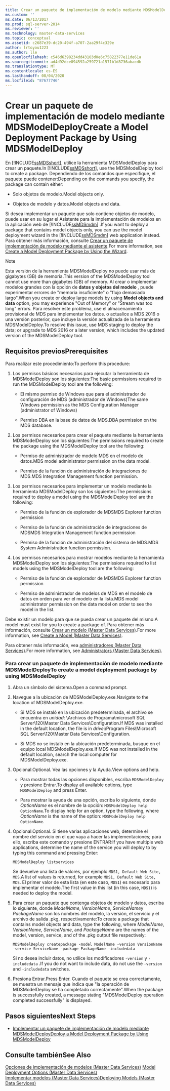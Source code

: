 ```yaml
---
title: Crear un paquete de implementación de modelo mediante MDSModelDeploy | Microsoft Docs
ms.custom: ''
ms.date: 06/13/2017
ms.prod: sql-server-2014
ms.reviewer: ''
ms.technology: master-data-services
ms.topic: conceptual
ms.assetid: c2687e39-dc20-494f-a707-2aa29f4c329e
author: lrtoyou1223
ms.author: lle
ms.openlocfilehash: c546d6398234dd43103d0e6c75822377e11de61a
ms.sourcegitcommit: ad4d92dce894592a259721a1571b1d8736abacdb
ms.translationtype: MT
ms.contentlocale: es-ES
ms.lasthandoff: 08/04/2020
ms.locfileid: "87677746"
---
```

# <a name="create-a-model-deployment-package-by-using-mdsmodeldeploy"></a><span data-ttu-id="004c7-102">Crear un paquete de implementación de modelo mediante MDSModelDeploy</span><span class="sxs-lookup"><span data-stu-id="004c7-102">Create a Model Deployment Package by Using MDSModelDeploy</span></span>
  <span data-ttu-id="004c7-103">En [!INCLUDE[ssMDSshort](../includes/ssmdsshort-md.md)], utilice la herramienta MDSModelDeploy para crear un paquete.</span><span class="sxs-lookup"><span data-stu-id="004c7-103">In [!INCLUDE[ssMDSshort](../includes/ssmdsshort-md.md)], use the MDSModelDeploy tool to create a package.</span></span> <span data-ttu-id="004c7-104">Dependiendo de los comandos que especifique, el paquete puede contener:</span><span class="sxs-lookup"><span data-stu-id="004c7-104">Depending on the commands you specify, the package can contain either:</span></span>  
  
-   <span data-ttu-id="004c7-105">Solo objetos de modelo.</span><span class="sxs-lookup"><span data-stu-id="004c7-105">Model objects only.</span></span>  
  
-   <span data-ttu-id="004c7-106">Objetos de modelo y datos.</span><span class="sxs-lookup"><span data-stu-id="004c7-106">Model objects and data.</span></span>  
  
 <span data-ttu-id="004c7-107">Si desea implementar un paquete que solo contiene objetos de modelo, puede usar en su lugar el Asistente para la implementación de modelos en la aplicación web de [!INCLUDE[ssMDSmdm](../includes/ssmdsmdm-md.md)] .</span><span class="sxs-lookup"><span data-stu-id="004c7-107">If you want to deploy a package that contains model objects only, you can use the model deployment wizard in the [!INCLUDE[ssMDSmdm](../includes/ssmdsmdm-md.md)] web application instead.</span></span> <span data-ttu-id="004c7-108">Para obtener más información, consulte [Crear un paquete de implementación de modelo mediante el asistente](../../2014/master-data-services/create-a-model-deployment-package-by-using-the-wizard.md).</span><span class="sxs-lookup"><span data-stu-id="004c7-108">For more information, see [Create a Model Deployment Package by Using the Wizard](../../2014/master-data-services/create-a-model-deployment-package-by-using-the-wizard.md).</span></span>  
> [!NOTE]  
> <span data-ttu-id="004c7-109">Esta versión de la herramienta MDSModelDeploy no puede usar más de gigabytes (GB) de memoria.</span><span class="sxs-lookup"><span data-stu-id="004c7-109">This version of the MDSModelDeploy tool cannot use more than gigabytes (GB) of memory.</span></span> <span data-ttu-id="004c7-110">Al crear o implementar modelos grandes con la opción de **datos y objetos del modelo** , puede experimentar errores de "memoria insuficiente" o "flujo demasiado largo".</span><span class="sxs-lookup"><span data-stu-id="004c7-110">When you create or deploy large models by using **Model objects and data** option, you may experience "Out of Memory" or "Stream was too long" errors.</span></span> <span data-ttu-id="004c7-111">Para resolver este problema, use el almacenamiento provisional de MDS para implementar los datos. o actualice a MDS 2016 o una versión posterior, que incluye la versión actualizada de la herramienta MDSModelDeploy.</span><span class="sxs-lookup"><span data-stu-id="004c7-111">To resolve this issue, use MDS staging to deploy the data; or upgrade to MDS 2016 or a later version, which includes the updated version of the MDSModelDeploy tool.</span></span>
## <a name="prerequisites"></a><span data-ttu-id="004c7-112">Requisitos previos</span><span class="sxs-lookup"><span data-stu-id="004c7-112">Prerequisites</span></span>  
 <span data-ttu-id="004c7-113">Para realizar este procedimiento:</span><span class="sxs-lookup"><span data-stu-id="004c7-113">To perform this procedure:</span></span>  
  
1.  <span data-ttu-id="004c7-114">Los permisos básicos necesarios para ejecutar la herramienta de MDSModelDeploy son los siguientes:</span><span class="sxs-lookup"><span data-stu-id="004c7-114">The basic permissions required to run the MDSModelDeploy tool are the following:</span></span>  
  
    -   <span data-ttu-id="004c7-115">El mismo permiso de Windows que para el administrador de configuración de MDS (administrador de Windows)</span><span class="sxs-lookup"><span data-stu-id="004c7-115">The same Windows permission as the MDS Configuration Manager (administrator of Windows)</span></span>  
  
    -   <span data-ttu-id="004c7-116">Permiso DBA en la base de datos de MDS.</span><span class="sxs-lookup"><span data-stu-id="004c7-116">DBA permission on the MDS database.</span></span>  
  
2.  <span data-ttu-id="004c7-117">Los permisos necesarios para crear el paquete mediante la herramienta MDSModelDeploy son los siguientes:</span><span class="sxs-lookup"><span data-stu-id="004c7-117">The permissions required to create the package using the MDSModelDeploy tool are the following:</span></span>  
  
    -   <span data-ttu-id="004c7-118">Permiso de administrador de modelo MDS en el modelo de datos.</span><span class="sxs-lookup"><span data-stu-id="004c7-118">MDS model administrator permission on the data model.</span></span>  
  
    -   <span data-ttu-id="004c7-119">Permiso de la función de administración de integraciones de MDS.</span><span class="sxs-lookup"><span data-stu-id="004c7-119">MDS Integration Management function permission.</span></span>  
  
3.  <span data-ttu-id="004c7-120">Los permisos necesarios para implementar un modelo mediante la herramienta MDSModelDeploy son los siguientes:</span><span class="sxs-lookup"><span data-stu-id="004c7-120">The permissions required to deploy a model using the MDSModelDeploy tool are the following:</span></span>  
  
    -   <span data-ttu-id="004c7-121">Permiso de la función de explorador de MDS</span><span class="sxs-lookup"><span data-stu-id="004c7-121">MDS Explorer function permission</span></span>  
  
    -   <span data-ttu-id="004c7-122">Permiso de la función de administración de integraciones de MDS</span><span class="sxs-lookup"><span data-stu-id="004c7-122">MDS Integration Management function permission</span></span>  
  
    -   <span data-ttu-id="004c7-123">Permiso de la función de administración del sistema de MDS.</span><span class="sxs-lookup"><span data-stu-id="004c7-123">MDS System Administration function permission.</span></span>  
  
4.  <span data-ttu-id="004c7-124">Los permisos necesarios para mostrar modelos mediante la herramienta MDSModelDeploy son los siguientes:</span><span class="sxs-lookup"><span data-stu-id="004c7-124">The permissions required to list models using the MDSModelDeploy tool are the following:</span></span>  
  
    -   <span data-ttu-id="004c7-125">Permiso de la función de explorador de MDS</span><span class="sxs-lookup"><span data-stu-id="004c7-125">MDS Explorer function permission</span></span>  
  
    -   <span data-ttu-id="004c7-126">Permiso de administrador de modelos de MDS en el modelo de datos en orden para ver el modelo en la lista.</span><span class="sxs-lookup"><span data-stu-id="004c7-126">MDS model administrator permission on the data model on order to see the model in the list.</span></span>  
  
 <span data-ttu-id="004c7-127">Debe existir un modelo para que se pueda crear un paquete del mismo.</span><span class="sxs-lookup"><span data-stu-id="004c7-127">A model must exist for you to create a package of.</span></span> <span data-ttu-id="004c7-128">Para obtener más información, consulte [Crear un modelo &#40;Master Data Services&#41;](create-a-model-master-data-services.md).</span><span class="sxs-lookup"><span data-stu-id="004c7-128">For more information, see [Create a Model &#40;Master Data Services&#41;](create-a-model-master-data-services.md).</span></span>  
  
 <span data-ttu-id="004c7-129">Para obtener más información, vea [administradores &#40;Master Data Services&#41;](../../2014/master-data-services/administrators-master-data-services.md).</span><span class="sxs-lookup"><span data-stu-id="004c7-129">For more information, see [Administrators &#40;Master Data Services&#41;](../../2014/master-data-services/administrators-master-data-services.md).</span></span>  
  
### <a name="to-create-a-model-deployment-package-by-using-mdsmodeldeploy"></a><span data-ttu-id="004c7-130">Para crear un paquete de implementación de modelo mediante MDSModelDeploy</span><span class="sxs-lookup"><span data-stu-id="004c7-130">To create a model deployment package by using MDSModelDeploy</span></span>  
  
1.  <span data-ttu-id="004c7-131">Abra un símbolo del sistema.</span><span class="sxs-lookup"><span data-stu-id="004c7-131">Open a command prompt.</span></span>  
  
2.  <span data-ttu-id="004c7-132">Navegue a la ubicación de MDSModelDeploy.exe.</span><span class="sxs-lookup"><span data-stu-id="004c7-132">Navigate to the location of MDSModelDeploy.exe.</span></span>  
  
    -   <span data-ttu-id="004c7-133">Si MDS se instaló en la ubicación predeterminada, el archivo se encuentra en *unidad*: \Archivos de Programa\microsoft SQL Server\120\Master Data Services\Configuration.</span><span class="sxs-lookup"><span data-stu-id="004c7-133">If MDS was installed in the default location, the file is in *drive*:\Program Files\Microsoft SQL Server\120\Master Data Services\Configuration.</span></span>  
  
    -   <span data-ttu-id="004c7-134">Si MDS no se instaló en la ubicación predeterminada, busque en el equipo local MDSModelDeploy.exe.</span><span class="sxs-lookup"><span data-stu-id="004c7-134">If MDS was not installed in the default location, search the local computer for MDSModelDeploy.exe.</span></span>  
  
3.  <span data-ttu-id="004c7-135">Opcional.</span><span class="sxs-lookup"><span data-stu-id="004c7-135">Optional.</span></span> <span data-ttu-id="004c7-136">Vea las opciones y la Ayuda.</span><span class="sxs-lookup"><span data-stu-id="004c7-136">View options and help.</span></span>  
  
    -   <span data-ttu-id="004c7-137">Para mostrar todas las opciones disponibles, escriba `MDSModelDeploy` y presione Entrar.</span><span class="sxs-lookup"><span data-stu-id="004c7-137">To display all available options, type `MDSModelDeploy` and press Enter.</span></span>  
  
    -   <span data-ttu-id="004c7-138">Para mostrar la ayuda de una opción, escriba lo siguiente, donde *OptionName* es el nombre de la opción: `MDSModelDeploy help OptionName`.</span><span class="sxs-lookup"><span data-stu-id="004c7-138">To display help for an option, type the following, where *OptionName* is the name of the option: `MDSModelDeploy help OptionName`.</span></span>  
  
4.  <span data-ttu-id="004c7-139">Opcional.</span><span class="sxs-lookup"><span data-stu-id="004c7-139">Optional.</span></span> <span data-ttu-id="004c7-140">Si tiene varias aplicaciones web, determine el nombre del servicio en el que vaya a hacer las implementaciones; para ello, escriba este comando y presione ENTRAR:</span><span class="sxs-lookup"><span data-stu-id="004c7-140">If you have multiple web applications, determine the name of the service you will deploy to by typing this command and pressing Enter:</span></span>  
  
    ```  
    MDSModelDeploy listservices  
    ```  
  
     <span data-ttu-id="004c7-141">Se devuelve una lista de valores, por ejemplo `MDS1, Default Web Site, MDS`.</span><span class="sxs-lookup"><span data-stu-id="004c7-141">A list of values is returned, for example `MDS1, Default Web Site, MDS`.</span></span> <span data-ttu-id="004c7-142">El primer valor de esta lista (en este caso, `MDS1`) es necesario para implementar el modelo.</span><span class="sxs-lookup"><span data-stu-id="004c7-142">The first value in this list (in this case, `MDS1`) is needed to deploy the model.</span></span>  
  
5.  <span data-ttu-id="004c7-143">Para crear un paquete que contenga objetos de modelo y datos, escriba lo siguiente, donde *ModelName*, *VersionName*, *ServiceName*y *PackageName* son los nombres del modelo, la versión, el servicio y el archivo de salida .pkg, respectivamente:</span><span class="sxs-lookup"><span data-stu-id="004c7-143">To create a package that contains model objects and data, type the following, where *ModelName*, *VersionName*, *ServiceName*,  and *PackageName* are the names of the model, version, service, and of the .pkg output file respectively:</span></span>  
  
    ```  
    MDSModelDeploy createpackage -model ModelName -version VersionName -service ServiceName -package PackageName -includedata  
    ```  
  
     <span data-ttu-id="004c7-144">Si no desea incluir datos, no utilice los modificadores `-version` y `-includedata` .</span><span class="sxs-lookup"><span data-stu-id="004c7-144">If you do not want to include data, do not use the `-version` and `-includedata` switches.</span></span>  
  
6.  <span data-ttu-id="004c7-145">Presiona Entrar.</span><span class="sxs-lookup"><span data-stu-id="004c7-145">Press Enter.</span></span> <span data-ttu-id="004c7-146">Cuando el paquete se crea correctamente, se muestra un mensaje que indica que "la operación de MDSModelDeploy se ha completado correctamente".</span><span class="sxs-lookup"><span data-stu-id="004c7-146">When the package is successfully created, a message stating "MDSModelDeploy operation completed successfully" is displayed.</span></span>  
  
## <a name="next-steps"></a><span data-ttu-id="004c7-147">Pasos siguientes</span><span class="sxs-lookup"><span data-stu-id="004c7-147">Next Steps</span></span>  
  
-   [<span data-ttu-id="004c7-148">Implementar un paquete de implementación de modelo mediante MDSModelDeploy</span><span class="sxs-lookup"><span data-stu-id="004c7-148">Deploy a Model Deployment Package by Using MDSModelDeploy</span></span>](../../2014/master-data-services/deploy-a-model-deployment-package-by-using-mdsmodeldeploy.md)  
  
## <a name="see-also"></a><span data-ttu-id="004c7-149">Consulte también</span><span class="sxs-lookup"><span data-stu-id="004c7-149">See Also</span></span>  
 <span data-ttu-id="004c7-150">[Opciones de implementación de modelos &#40;Master Data Services&#41;](../../2014/master-data-services/model-deployment-options-master-data-services.md) </span><span class="sxs-lookup"><span data-stu-id="004c7-150">[Model Deployment Options &#40;Master Data Services&#41;](../../2014/master-data-services/model-deployment-options-master-data-services.md) </span></span>  
 [<span data-ttu-id="004c7-151">Implementar modelos &#40;Master Data Services&#41;</span><span class="sxs-lookup"><span data-stu-id="004c7-151">Deploying Models &#40;Master Data Services&#41;</span></span>](../../2014/master-data-services/deploying-models-master-data-services.md)  
  
  
